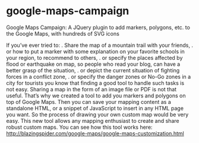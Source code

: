 # google-maps-campaign
Google Maps Campaign: A JQuery plugin to add markers, polygons, etc. to the Google Maps, with hundreds of SVG icons

If you’ve ever tried to:
   . Share the map of a mountain trail with your friends,
   . or how to put a marker with some explanation on your favorite schools in your region, to recommend to others,
   . or specify the places affected by flood or earthquake on map, so people who read your blog, can have a better grasp of the situation,
   . or depict the current situation of fighting forces in a conflict zone,
   . or specify the danger zones or No-Go zones in a city for tourists
you know that finding a good tool to handle such tasks is not easy. Sharing a map in the form of an image file or PDF is not that useful.
That’s why we created a tool to add you markers and polygons on top of Google Maps. Then you can save your mapping content as a standalone HTML, or a snippet of JavaScript to insert in any HTML page you want.
So the process of drawing your own custom map would be very easy. This new tool allows any mapping enthusiast to create and share robust custom maps.
You can see how this tool works here:
http://blazingspider.com/google-maps/google-maps-customization.html




